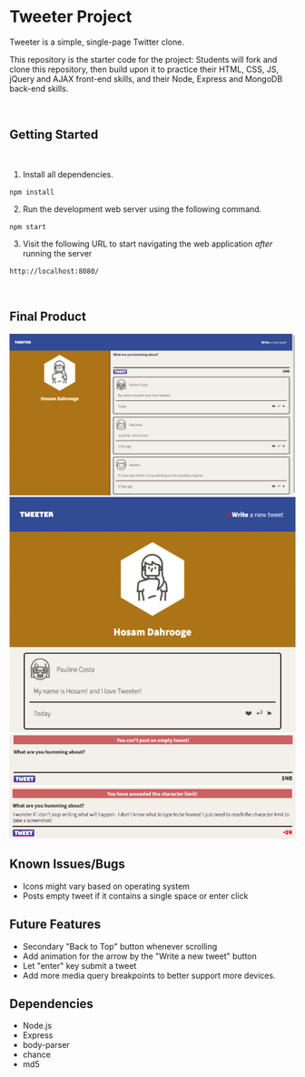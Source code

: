 # Tweeter Project

Tweeter is a simple, single-page Twitter clone.

This repository is the starter code for the project: Students will fork and clone this repository, then build upon it to practice their HTML, CSS, JS, jQuery and AJAX front-end skills, and their Node, Express and MongoDB back-end skills.

<br>

## Getting Started

<br>

1. Install all dependencies.
```
npm install
```
2. Run the development web server using the following command.
```
npm start
```

3. Visit the following URL to start navigating the web application *after* running the server
```
http://localhost:8080/
```

<br>

## Final Product

!["Screenshot of Base page"](https://github.com/Just-Hosam/tweeter/blob/master/docs/Base-look.png)
!["Screenshot of Mobile version"](https://github.com/Just-Hosam/tweeter/blob/master/docs/mobile-hidden-compose.png)
!["Screenshot of no content error"](https://github.com/Just-Hosam/tweeter/blob/master/docs/no-content-error.png)
!["Screenshot of over char limit error"](https://github.com/Just-Hosam/tweeter/blob/master/docs/too-many-char-error.png)

## Known Issues/Bugs

- Icons might vary based on operating system
- Posts empty tweet if it contains a single space or enter click

## Future Features

- Secondary "Back to Top" button whenever scrolling
- Add animation for the arrow by the "Write a new tweet" button
- Let "enter" key submit a tweet
- Add more media query breakpoints to better support more devices.

## Dependencies

- Node.js
- Express
- body-parser
- chance
- md5